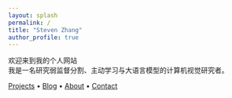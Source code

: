 ```yaml
---
layout: splash
permalink: /
title: "Steven Zhang"
author_profile: true
---
```


欢迎来到我的个人网站  
我是一名研究弱监督分割、主动学习与大语言模型的计算机视觉研究者。

[Projects](/projects/)  •  [Blog](/blog/)  •  [About](/about/)  •  [Contact](/contact/)
